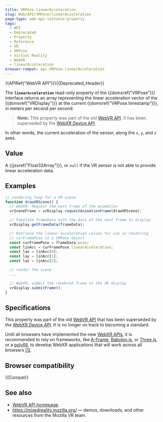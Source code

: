 ```yaml
---
title: VRPose.linearAcceleration
slug: Web/API/VRPose/linearAcceleration
page-type: web-api-instance-property
tags:
  - API
  - Deprecated
  - Property
  - Reference
  - VR
  - VRPose
  - Virtual Reality
  - WebVR
  - linearAcceleration
browser-compat: api.VRPose.linearAcceleration
---
```

{{APIRef("WebVR API")}}{{Deprecated_Header}}

The **`linearAcceleration`** read-only property of the {{domxref("VRPose")}} interface returns an array representing the linear acceleration vector of the {{domxref("VRDisplay")}} at the current {{domxref("VRPose.timestamp")}}, in meters per second per second.

> **Note:** This property was part of the old [WebVR API](https://immersive-web.github.io/webvr/spec/1.1/). It has been superseded by the [WebXR Device API](https://immersive-web.github.io/webxr/).

In other words, the current acceleration of the sensor, along the `x`, `y`, and `z` axes.

## Value

A {{jsxref("Float32Array")}}, or `null` if the VR sensor is not able to provide linear acceleration data.

## Examples

```js
// rendering loop for a VR scene
function drawVRScene() {
  // WebVR: Request the next frame of the animation
  vrSceneFrame = vrDisplay.requestAnimationFrame(drawVRScene);

  // Populate frameData with the data of the next frame to display
  vrDisplay.getFrameData(frameData);

  // Retrieve the linear acceleration values for use in rendering
  // curFramePose is a VRPose object
  const curFramePose = frameData.pose;
  const linAcc = curFramePose.linearAcceleration;
  const lax = linAcc[0];
  const lay = linAcc[1];
  const laz = linAcc[2];

  // render the scene
  ...

  // WebVR: submit the rendered frame to the VR display
  vrDisplay.submitFrame();
}
```

## Specifications

This property was part of the old [WebVR API](https://immersive-web.github.io/webvr/spec/1.1/) that has been superseded by the [WebXR Device API](https://immersive-web.github.io/webxr/). It is no longer on track to becoming a standard.

Until all browsers have implemented the new [WebXR APIs](/en-US/docs/Web/API/WebXR_Device_API/Fundamentals), it is recommended to rely on frameworks, like [A-Frame](https://aframe.io/), [Babylon.js](https://www.babylonjs.com/), or [Three.js](https://threejs.org/), or a [polyfill](https://github.com/immersive-web/webxr-polyfill), to develop WebXR applications that will work across all browsers [\[1\]](https://developer.oculus.com/documentation/web/port-vr-xr/).

## Browser compatibility

{{Compat}}

## See also

- [WebVR API homepage](/en-US/docs/Web/API/WebVR_API).
- <https://mixedreality.mozilla.org/> — demos, downloads, and other resources from the Mozilla VR team.

